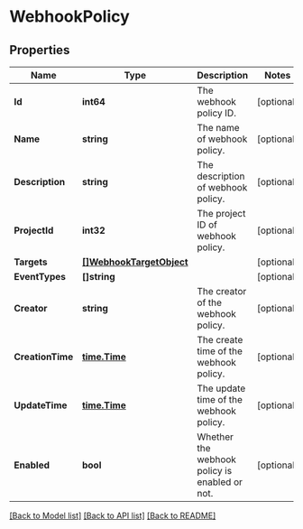 # WebhookPolicy

## Properties

Name | Type | Description | Notes
------------ | ------------- | ------------- | -------------
**Id** | **int64** | The webhook policy ID. | [optional] 
**Name** | **string** | The name of webhook policy. | [optional] 
**Description** | **string** | The description of webhook policy. | [optional] 
**ProjectId** | **int32** | The project ID of webhook policy. | [optional] 
**Targets** | [**[]WebhookTargetObject**](WebhookTargetObject.md) |  | [optional] 
**EventTypes** | **[]string** |  | [optional] 
**Creator** | **string** | The creator of the webhook policy. | [optional] 
**CreationTime** | [**time.Time**](time.Time.md) | The create time of the webhook policy. | [optional] 
**UpdateTime** | [**time.Time**](time.Time.md) | The update time of the webhook policy. | [optional] 
**Enabled** | **bool** | Whether the webhook policy is enabled or not. | [optional] 

[[Back to Model list]](../README.md#documentation-for-models) [[Back to API list]](../README.md#documentation-for-api-endpoints) [[Back to README]](../README.md)



